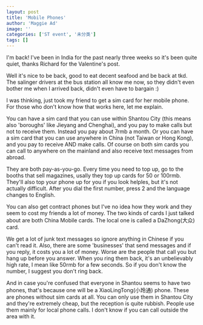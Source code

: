 ```yaml
---
layout: post
title: 'Mobile Phones'
author: 'Maggie Ad'
image: ''
categories: ['ST event', '未分类']
tags: []
---
```


I'm back! I've been in India for the past nearly three weeks so it's been quite quiet, thanks Richard for the Valentine's post.

Well it's nice to be back, good to eat decent seafood and be back at tkd. The salinger drivers at the bus station all know me now, so they didn't even bother me when I arrived back, didn't even have to bargain :)

I was thinking, just took my friend to get a sim card for her mobile phone. For those who don't know how that works here, let me explain.

You can have a sim card that you can use within Shantou City (this means also 'boroughs' like Jieyang and Chenghai), and you pay to make calls but not to receive them. Instead you pay about 7rmb a month. Or you can have a sim card that you can use anywhere in China (not Taiwan or Hong Kong), and you pay to receive AND make calls. Of course on both sim cards you can call to anywhere on the mainland and also receive text messages from abroad.

They are both pay-as-you-go. Every time you need to top up, go to the booths that sell magazines, usally they top up cards for 50 or 100rmb. They'll also top your phone up for you if you look helples, but it's not actually difficult. After you dial the first number, press 2 and the language changes to English.

You can also get contract phones but I've no idea how they work and they seem to cost my friends a lot of money. The two kinds of cards I just talked about are both China Mobile cards. The local one is called a DaZhong(大众) card.

We get a lot of junk text messages so ignore anything in Chinese if you can't read it. Also, there are some 'businesses' that send messages and if you reply, it costs you a lot of money. Worse are the people that call you but hang up before you answer. When you ring them back, it's an unbelievably high rate, I mean like 50rmb for a few seconds. So if you don't know the number, I suggest you don't ring back.

And in case you're confused that everyone in Shantou seems to have two phones, that's because one will be a XiaoLingTong(小玲通) phone. These are phones without sim cards at all. You can only use them in Shantou City and they're extremely cheap, but the reception is quite rubbish. People use them mainly for local phone calls. I don't know if you can call outside the area with it.